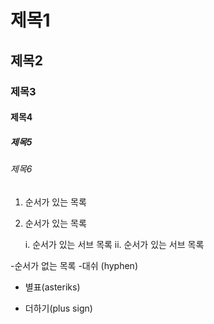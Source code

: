 # 제목1

## 제목2

### 제목3

#### 제목4

##### 제목5

###### 제목6

1. 순서가 있는 목록
2. 순서가 있는 목록

   i. 순서가 있는 서브 목록
   ii. 순서가 있는 서브 목록

-순서가 없는 목록 -대쉬 (hyphen)

- 별표(asteriks)

* 더하기(plus sign)
